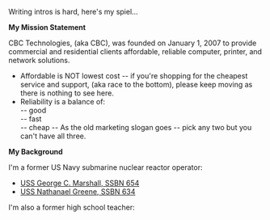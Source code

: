Writing intros is hard, here's my spiel...  
  
**My Mission Statement**  
 
CBC Technologies, (aka CBC), was founded on January 1, 2007 to provide commercial and residential clients affordable, reliable computer, printer, and network solutions.
- Affordable is NOT lowest cost -- if you're shopping for the cheapest service and support, (aka race to the bottom), please keep moving as there is nothing to see here. 
- Reliability is a balance of:  
-- good  
-- fast  
-- cheap
-- As the old marketing slogan goes -- pick any two but you can't have all three.

**My Background**  

I'm a former US Navy submarine nuclear reactor operator:
- [USS George C. Marshall, SSBN 654](https://en.wikipedia.org/wiki/USS_George_C._Marshall)  
- [USS Nathanael Greene, SSBN 634](https://en.wikipedia.org/wiki/USS_Nathanael_Greene)  
 

I'm also a former high school teacher:





